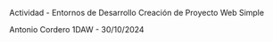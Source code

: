 Actividad - Entornos de Desarrollo
Creación de Proyecto Web Simple

Antonio Cordero 1DAW - 30/10/2024
